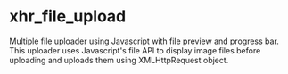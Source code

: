 # xhr_file_upload
Multiple file uploader using Javascript with file preview and progress bar.
This uploader uses Javascript's file API to display image files before uploading and uploads them using XMLHttpRequest object.
